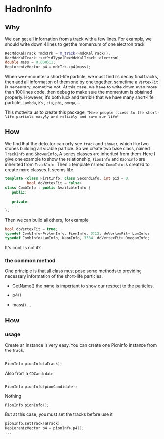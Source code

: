 # HadronInfo
## Why
We can get all information from a track with a few lines. For example, 
we should write down 4 lines to get the momentum of one electron track
```c++
RecMdcKalTrack *mdcTrk = m_track->mdcKalTrack();
RecMdcKalTrack::setPidType(RecMdcKalTrack::electron);
double mass = 0.000511;
HepLorentzVector p4 = mdcTrk->p4(mass);
```
When we encounter a short-life particle, we must find its decay final tracks,
then add all information of them one by one together, sometime a `VertexFit` is
necessary, sometime not. At this case, we have to write down even more than 100
lines code, then debug to make sure the momentum is obtained properly.
However, it's both luck and terrible that we have many short-life particle, 
`Lambda`, `Ks` , `eta`, `phi`, `omega`,... 

This motevita us to create this package, `"Make people access to the short-life
particle easyly and reliably and save our life"`

## How
We find that the detector can only see `track` and `shower`, which like two 
stones building all visable particle. So we create two base class, named
`TrackInfo` and `ShowerInfo`, A series classes are inherited from them. Here
I give one example to show the relationship, `PionInfo` and `KaonInfo` are 
inherited from `TrackInfo`. Then a template named `CombInfo` is created to
create more classes. It seems like
```c++
template <class FirstInfo, class SecondInfo, int pid = 0,
          bool doVertexFit = false>
class CombInfo : public AvailableInfo {
   public:
   ...
   private:
   ...
};
```
Then we can build all others, for example
```c++
bool doVertexFit = true;
typedef CombInfo<ProtonInfo, PionInfo, 3312, doVertexFit> LamInfo;
typedef CombInfo<LamInfo, KaonInfo, 3334, doVertexFit> OmegamInfo;
```
It's cool! Is not it?

### the common method
One principle is that all class must pose some methods to providing
necessary information of the short-life particles. 

* GetName() 
    the name is important to show our respect to the particles.

* p4()
* mass()
...



## How
### usage
Create an instance is very easy. You can create one PionInfo instance
from the track,
```c++
...
PionInfo pionInfo(aTrack);
```
Also from a `CDCandidate`
```c++
...
PionInfo pionInfo(pionCandidate);
```
Nothing
```c++
PionInfo pionInfo();
```
But at this case, you must set the tracks before use it
```c++
pionInfo.setTrack(aTrack);
HepLorentzVector p4 = pionInfo.p4();
...
```


